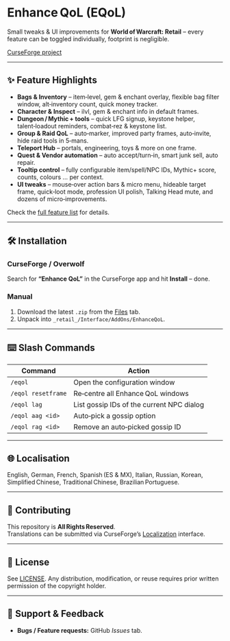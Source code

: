 

# Enhance QoL (EQoL)
Small tweaks & UI improvements for **World of Warcraft: Retail** – every feature can be toggled individually, footprint is negligible.

[CurseForge project](https://www.curseforge.com/wow/addons/eqol)

---

## ✨ Feature Highlights
- **Bags & Inventory** – item‑level, gem & enchant overlay, flexible bag filter window, alt‑inventory count, quick money tracker.
- **Character & Inspect** – ilvl, gem & enchant info in default frames.
- **Dungeon / Mythic + tools** – quick LFG signup, keystone helper, talent‑loadout reminders, combat‑rez & keystone list.
- **Group & Raid QoL** – auto‑marker, improved party frames, auto‑invite, hide raid tools in 5‑mans.
- **Teleport Hub** – portals, engineering, toys & more on one frame.
- **Quest & Vendor automation** – auto accept/turn‑in, smart junk sell, auto repair.
- **Tooltip control** – fully configurable item/spell/NPC IDs, Mythic+ score, counts, colours … per context.
- **UI tweaks** – mouse‑over action bars & micro menu, hideable target frame, quick‑loot mode, profession UI polish, Talking Head mute, and dozens of micro‑improvements.

Check the [full feature list](https://www.curseforge.com/wow/addons/eqol) for details.

---

## 🛠️ Installation
### CurseForge / Overwolf
Search for **“Enhance QoL”** in the CurseForge app and hit **Install** – done.

### Manual
1. Download the latest `.zip` from the [Files](https://www.curseforge.com/wow/addons/eqol/files) tab.  
2. Unpack into `_retail_/Interface/AddOns/EnhanceQoL`.

---

## ⌨️ Slash Commands

| Command | Action |
|---------|--------|
| `/eqol` | Open the configuration window |
| `/eqol resetframe` | Re‑centre all Enhance QoL windows |
| `/eqol lag` | List gossip IDs of the current NPC dialog |
| `/eqol aag <id>` | Auto‑pick a gossip option |
| `/eqol rag <id>` | Remove an auto‑picked gossip ID |

---

## 🌐 Localisation
English, German, French, Spanish (ES & MX), Italian, Russian, Korean, Simplified Chinese, Traditional Chinese, Brazilian Portuguese.

---

## 🤝 Contributing
This repository is **All Rights Reserved**.  
Translations can be submitted via CurseForge’s [Localization](https://legacy.curseforge.com/wow/addons/eqol/localization) interface.

---

## 📜 License
See [LICENSE](LICENSE). Any distribution, modification, or reuse requires prior written permission of the copyright holder.

---

## 📢 Support & Feedback
* **Bugs / Feature requests:** GitHub *Issues* tab.  
